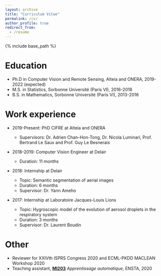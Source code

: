 ```yaml
---
layout: archive
title: "Curriculum Vitae"
permalink: /cv/
author_profile: true
redirect_from:
  - /resume
---
```


{% include base_path %}

Education
======
* Ph.D in Computer Vision and Remote Sensing, Alteia and ONERA, 2019-2022 (expected)
* M.S. in Statistics, Sorbonne Université (Paris VI), 2016-2018
* B.S. in Mathematics, Sorbonne Université (Paris VI), 2013-2016


Work experience
======
* 2019-Present: PhD CIFRE at Alteia and ONERA
  * Supervisors: Dr. Adrien Chan-Hon-Tong, Dr. Nicola Luminari, Prof. Bertrand Le Saux and Prof.  Guy Le Besnerais

* 2018-2019: Computer Vision Engineer at Delair
  * Duration: 11 months

* 2018: Internship at Delair
  * Topic: Semantic segmentation of aerial images
  * Duration: 6 months
  * Supervisor: Dr. Yann Ameho

* 2017: Internship at Laboratoire Jacques-Louis Lions
  * Topic: Hygroscopic model of the evolution of aerosol droplets in the respiratory system
  * Duration: 3 months
  * Supervisor: Dr. Laurent Boudin
  
<!-- Main skills
======
* Programming: Python, Pytorch, OpenCV, PyQGIS, R
* Tools: Git, Docker, LaTeX, Linux
* Languages: French, English -->

  
Other
======
* Reviewer for  XXIVth ISPRS Congress 2020 and ECML-PKDD MACLEAN Workshop 2020
* Teaching assistant, **[MI203](https://synapses.ensta-paris.fr/catalogue/2018-2019/ue/3278/MI203-apprentissage-automatique)** *Apprentissage automatique*, ENSTA, 2020
